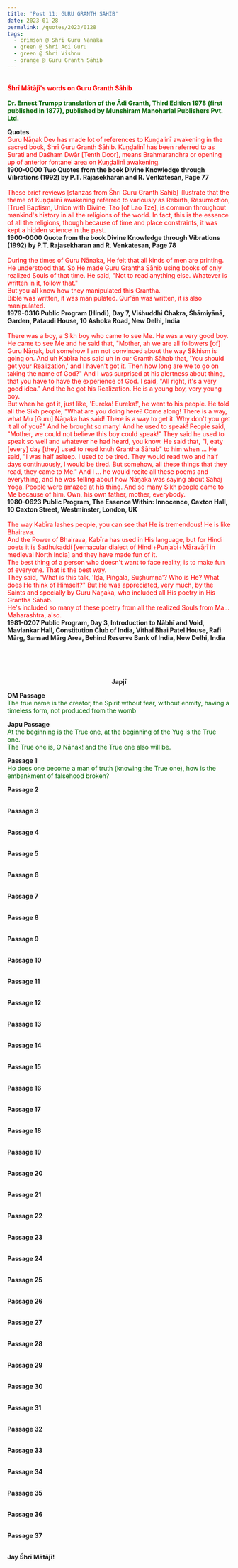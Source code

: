 ```yaml
---
title: 'Post 11: GURU GRANTH SĀHIB'
date: 2023-01-28
permalink: /quotes/2023/0128
tags:
  - crimson @ Shri Guru Nanaka
  - green @ Shri Adi Guru
  - green @ Shri Vishnu
  - orange @ Guru Granth Sāhib
---
```


<p>
<br>
<font color="red"><b>Śhrī Mātājī's words on Guru Granth Sāhib</b></font><br>
<br>
<font color="DarkGreen"><b>Dr. Ernest Trumpp translation of the Ādi Granth, Third Edition 1978 (first published in 1877), published by Munshiram Manoharlal Publishers Pvt. Ltd.</b></font><br>
</p>

<div class="para-divider"></div>

<p>
<b>Quotes</b><br>
<font color="red">Guru Nāṇak Dev has made lot of references to Kuṇḍalinī awakening in the sacred book, Śhrī Guru Granth Sāhib. Kuṇḍalinī has been referred to as Surati and Daśham Dwār [Tenth Door], means Brahmarandhra or opening up of anterior fontanel area on Kuṇḍalinī awakening.</font><br>
<b>1900-0000 Two Quotes from the book Divine Knowledge through Vibrations (1992) by P.T. Rajasekharan and R. Venkatesan, Page 77</b><br>
<br>
<font color="red">These brief reviews [stanzas from Śhrī Guru Granth Sāhib] illustrate that the theme of Kuṇḍalinī awakening referred to variously as Rebirth, Resurrection, [True] Baptism, Union with Divine, Tao [of Lao Tze], is common throughout mankind's history in all the religions of the world. In fact, this is the essence of all the religions, though because of time and place constraints, it was kept a hidden science in the past.</font><br>
<b>1900-0000 Quote from the book Divine Knowledge through Vibrations (1992) by P.T. Rajasekharan and R. Venkatesan, Page 78</b><br>
<br>
<font color="red">During the times of Guru Nāṇaka, He felt that all kinds of men are printing. He understood that. So He made Guru Grantha Sāhib using books of only realized Souls of that time. He said, "Not to read anything else. Whatever is written in it, follow that."<br>
But you all know how they manipulated this Grantha.<br>
Bible was written, it was manipulated. Qur'ān was written, it is also manipulated.</font><br>
<b>1979-0316 Public Program (Hindi), Day 7, Viśhuddhi Chakra, Śhāmiyānā, Garden, Pataudi House, 10 Ashoka Road, New Delhi, India</b><br>
<br>
<font color="red">There was a boy, a Sikh boy who came to see Me. He was a very good boy. He came to see Me and he said that, "Mother, ah we are all followers [of] Guru Nāṇak, but somehow I am not convinced about the way Sikhism is going on. And uh Kabīra has said uh in our Granth Sāhab that, 'You should get your Realization,' and I haven't got it. Then how long are we to go on taking the name of God?" And I was surprised at his alertness about thing, that you have to have the experience of God. I said, "All right, it's a very good idea." And the he got his Realization. He is a young boy, very young boy.<br>
But when he got it, just like, 'Eureka! Eureka!', he went to his people. He told all the Sikh people, "What are you doing here? Come along! There is a way, what Mu [Guru] Nāṇaka has said! There is a way to get it. Why don't you get it all of you?" And he brought so many! And he used to speak! People said, "Mother, we could not believe this boy could speak!" They said he used to speak so well and whatever he had heard, you know. He said that, "I, eaty [every] day [they] used to read knuh Grantha Sāhab" to him when ... He said, "I was half asleep. I used to be tired. They would read two and half days continuously, I would be tired. But somehow, all these things that they read, they came to Me." And I ... he would recite all these poems and everything, and he was telling about how Nāṇaka was saying about Sahaj Yoga. People were amazed at his thing. And so many Sikh people came to Me because of him. Own, his own father, mother, everybody.</font><br>
<b>1980-0623 Public Program, The Essence Within: Innocence, Caxton Hall, 10 Caxton Street, Westminster, London, UK</b><br>
<br>
<font color="red">The way Kabīra lashes people, you can see that He is tremendous! He is like Bhairava.<br>
And the Power of Bhairava, Kabīra has used in His language, but for Hindi poets it is Sadhukaddi [vernacular dialect of Hindi+Punjabi+Māravāṛī in medieval North India] and they have made fun of it.<br>
The best thing of a person who doesn't want to face reality, is to make fun of everyone. That is the best way.<br>
They said, "What is this talk, 'Iḍā, Piṅgalā, Suṣhumṇā'? Who is He? What does He think of Himself?" But He was appreciated, very much, by the Saints and specially by Guru Nāṇaka, who included all His poetry in His Grantha Sāhab.<br>
He's included so many of these poetry from all the realized Souls from Ma... Maharashtra, also.</font><br>
<b>1981-0207 Public Program, Day 3, Introduction to Nābhī and Void, Mavlankar Hall, Constitution Club of India, Vithal Bhai Patel House, Rafi Mārg, Sansad Mārg Area, Behind Reserve Bank of India, New Delhi, India</b><br>
<br>
<br>
<b></b><br>
<br>
</p>

<p style="text-align:center;">
<b>Japjī</b><br>
</p>

<p>
<b>OM Passage</b><br>
<font color="DarkGreen">The true name is the creator, the Spirit wthout fear, without enmity, having a timeless form, not produced from the womb</font><br>
</p>

<p>
<b>Japu Passage</b><br>
<font color="DarkGreen">At the beginning is the True one, at the beginning of the Yug is the True one.<br>
The True one is, O Nānak! and the True one also will be.</font><br>
</p>

<p>
<b>Passage 1</b><br>
<font color="DarkGreen">Ho does one become a man of truth (knowing the True one), how is the embankment of falsehood broken?</font><br>
</p>

<p>
<b>Passage 2</b><br>
<font color="DarkGreen"></font><br>
</p>

<p>
<b>Passage 3</b><br>
<font color="DarkGreen"></font><br>
</p>

<p>
<b>Passage 4</b><br>
<font color="DarkGreen"></font><br>
</p>

<p>
<b>Passage 5</b><br>
<font color="DarkGreen"></font><br>
</p>

<p>
<b>Passage 6</b><br>
<font color="DarkGreen"></font><br>
</p>

<p>
<b>Passage 7</b><br>
<font color="DarkGreen"></font><br>
</p>

<p>
<b>Passage 8</b><br>
<font color="DarkGreen"></font><br>
</p>

<p>
<b>Passage 9</b><br>
<font color="DarkGreen"></font><br>
</p>

<p>
<b>Passage 10</b><br>
<font color="DarkGreen"></font><br>
</p>

<p>
<b>Passage 11</b><br>
<font color="DarkGreen"></font><br>
</p>

<p>
<b>Passage 12</b><br>
<font color="DarkGreen"></font><br>
</p>

<p>
<b>Passage 13</b><br>
<font color="DarkGreen"></font><br>
</p>

<p>
<b>Passage 14</b><br>
<font color="DarkGreen"></font><br>
</p>

<p>
<b>Passage 15</b><br>
<font color="DarkGreen"></font><br>
</p>

<p>
<b>Passage 16</b><br>
<font color="DarkGreen"></font><br>
</p>

<p>
<b>Passage 17</b><br>
<font color="DarkGreen"></font><br>
</p>

<p>
<b>Passage 18</b><br>
<font color="DarkGreen"></font><br>
</p>

<p>
<b>Passage 19</b><br>
<font color="DarkGreen"></font><br>
</p>

<p>
<b>Passage 20</b><br>
<font color="DarkGreen"></font><br>
</p>

<p>
<b>Passage 21</b><br>
<font color="DarkGreen"></font><br>
</p>

<p>
<b>Passage 22</b><br>
<font color="DarkGreen"></font><br>
</p>

<p>
<b>Passage 23</b><br>
<font color="DarkGreen"></font><br>
</p>

<p>
<b>Passage 24</b><br>
<font color="DarkGreen"></font><br>
</p>

<p>
<b>Passage 25</b><br>
<font color="DarkGreen"></font><br>
</p>

<p>
<b>Passage 26</b><br>
<font color="DarkGreen"></font><br>
</p>

<p>
<b>Passage 27</b><br>
<font color="DarkGreen"></font><br>
</p>

<p>
<b>Passage 28</b><br>
<font color="DarkGreen"></font><br>
</p>

<p>
<b>Passage 29</b><br>
<font color="DarkGreen"></font><br>
</p>

<p>
<b>Passage 30</b><br>
<font color="DarkGreen"></font><br>
</p>

<p>
<b>Passage 31</b><br>
<font color="DarkGreen"></font><br>
</p>

<p>
<b>Passage 32</b><br>
<font color="DarkGreen"></font><br>
</p>

<p>
<b>Passage 33</b><br>
<font color="DarkGreen"></font><br>
</p>

<p>
<b>Passage 34</b><br>
<font color="DarkGreen"></font><br>
</p>

<p>
<b>Passage 35</b><br>
<font color="DarkGreen"></font><br>
</p>

<p>
<b>Passage 36</b><br>
<font color="DarkGreen"></font><br>
</p>

<p>
<b>Passage 37</b><br>
<font color="DarkGreen"></font><br>
</p>

<div class="para-divider"></div>

<p><b>Jay Śhrī Mātājī!</b>
</p>